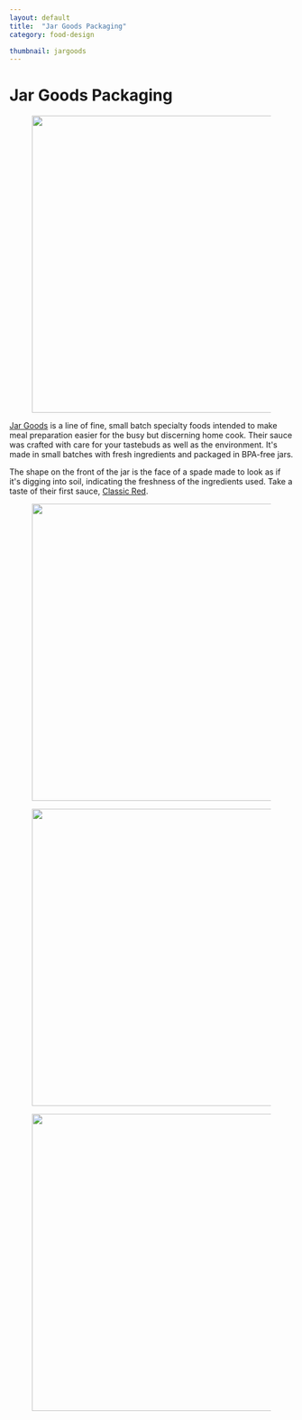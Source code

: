 ```yaml
---
layout: default
title:  "Jar Goods Packaging"
category: food-design

thumbnail: jargoods
---
```


# Jar Goods Packaging

<figure>
	<img src="{{ site.baseurl}}/images/jargoods_01.jpg" width="790" height="526">
	<figcaption></figcaption>
</figure>

[Jar Goods](http://jargoods.com/) is a line of fine, small batch specialty foods intended to make meal preparation easier for the busy but discerning home cook. Their sauce was crafted with care for your tastebuds as well as the environment. It's made in small batches with fresh ingredients and packaged in BPA-free jars.

The shape on the front of the jar is the face of a spade made to look as if it's digging into soil, indicating the freshness of the ingredients used. Take a taste of their first sauce, [Classic Red](http://jargoods.com/classic-red/).

<figure>
	<img src="{{ site.baseurl}}/images/jargoods_02.jpg" width="790" height="526">
	<figcaption></figcaption>
</figure>

<figure>
	<img src="{{ site.baseurl}}/images/jargoods_03.jpg" width="790" height="526">
	<figcaption></figcaption>
</figure>

<figure>
	<img src="{{ site.baseurl}}/images/jargoods_04.jpg" width="790" height="526">
	<figcaption></figcaption>
</figure>
